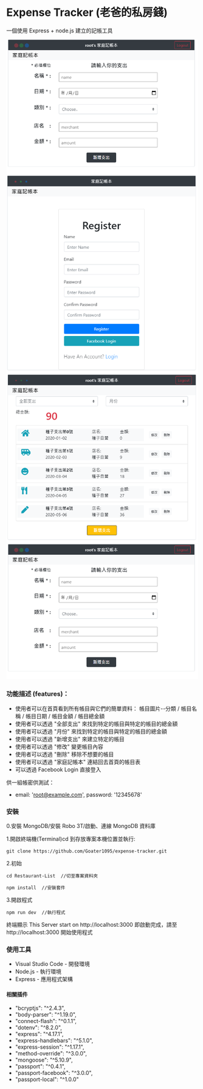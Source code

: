 # Expense Tracker (老爸的私房錢)

一個使用 Express + node.js 建立的記帳工具

![Login Page](https://github.com/Goater1095/expense-tracker/blob/master/public/images/add.PNG)
![Register Page](https://github.com/Goater1095/expense-tracker/blob/maste/public/images/register.png)
![Home Page](https://github.com/Goater1095/expense-tracker/blob/maste/public/images/home.png)
![Add Page](https://github.com/Goater1095/expense-tracker/blob/maste/public/images/add.png)

### 功能描述 (features)：

- 使用者可以在首頁看到所有帳目與它們的簡單資料：
  帳目圖片--分類 / 帳目名稱 / 帳目日期 / 帳目金額 / 帳目總金額
- 使用者可以透過 "全部支出" 來找到特定的帳目與特定的帳目的總金額
- 使用者可以透過 "月份" 來找到特定的帳目與特定的帳目的總金額
- 使用者可以透過 "新增支出" 來建立特定的帳目
- 使用者可以透過 "修改" 變更帳目內容
- 使用者可以透過 "刪除" 移除不想要的帳目
- 使用者可以透過 "家庭記帳本" 連結回去首頁的帳目表
- 可以透過 Facebook Login 直接登入

供一組帳密供測試：

- email: 'root@example.com', password: '12345678'

### 安裝

0.安裝 MongoDB/安裝 Robo 3T/啟動、連線 MongoDB 資料庫

1.開啟終端機(Terminal)cd 到存放專案本機位置並執行:

```
git clone https://github.com/Goater1095/expense-tracker.git
```

2.初始

```
cd Restaurant-List  //切至專案資料夾
```

```
npm install  //安裝套件
```

3.開啟程式

```
npm run dev  //執行程式
```

終端顯示 This Server start on http://localhost:3000
即啟動完成，請至 http://localhost:3000 開始使用程式

### 使用工具

- Visual Studio Code - 開發環境
- Node.js - 執行環境
- Express - 應用程式架構

#### 相關插件

- "bcryptjs": "^2.4.3",
- "body-parser": "^1.19.0",
- "connect-flash": "^0.1.1",
- "dotenv": "^8.2.0",
- "express": "^4.17.1",
- "express-handlebars": "^5.1.0",
- "express-session": "^1.17.1",
- "method-override": "^3.0.0",
- "mongoose": "^5.10.9",
- "passport": "^0.4.1",
- "passport-facebook": "^3.0.0",
- "passport-local": "^1.0.0"

